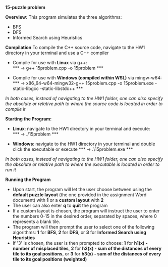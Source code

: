 **15-puzzle problem**


**Overview:**
This program simulates the three algorithms: 
- BFS
- DFS
- Informed Search using Heuristics



**Compilation**
To compile the C++ source code, navigate to the HW1 directory in your terminal and use a C++ compiler 
- Compile for use with **Linux** via g++:  
*** ->     g++ 15problem.cpp -o 15problem                                                                 ***

- Compile for use with **Windows (compiled within WSL)** via mingw-w64: 
*** ->     x86_64-w64-mingw32-g++ 15problem.cpp -o 15problem.exe -static-libgcc -static-libstdc++         ***

*In both cases, instead of navigating to the HW1 folder, one can also specify the absolute or relative path to where the source code is located in order to compile it*



**Starting the Program:**
- **Linux**: navigate to the HW1 directory in your terminal and execute:  
*** ->     ./15problem                                                                                   ***

- **Windows**: navigate to the HW1 directory in your terminal and double click the executable or execute 
*** ->     .\15problem.exe                                                                               ***

*In both cases, instead of navigating to the HW1 folder, one can also specify the absolute or relative path to where the executable is located in order to run it*



**Running the Program** 
- Upon start, the program will let the user choose between using the **default puzzle layout** (the one provided in the assignment Word document) with **1** or a **custom layout** with **2**
- The user can also enter **q** to **quit** the program
- If a custom layout is chosen, the program will instruct the user to enter the numbers 0-15 in the desired order, separated by spaces, where 0 represents a blank tile.
- The program will then prompt the user to select one of the following algorithms: **1** for **BFS**, **2** for **DFS**, or **3** for **Informed Search using Heuristics**
- If '3' is chosen, the user is then prompted to choose: **1** for **h1(x) - number of misplaced tiles**, **2** for **h2(x) - sum of the distances of every tile to its goal positions**,
or **3** for **h3(x) - sum of the distances of every tile to its goal positions (weighted)**